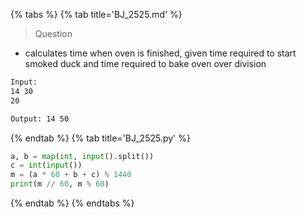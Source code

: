 {% tabs %}
{% tab title='BJ_2525.md' %}

> Question

* calculates time when oven is finished, given time required to start smoked duck and time required to bake oven over division

```txt
Input:
14 30
20

Output: 14 50
```

{% endtab %}
{% tab title='BJ_2525.py' %}

```py
a, b = map(int, input().split())
c = int(input())
m = (a * 60 + b + c) % 1440
print(m // 60, m % 60)
```

{% endtab %}
{% endtabs %}
